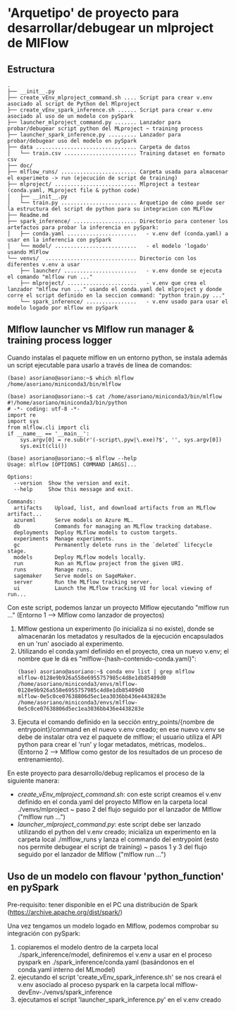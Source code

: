 # 'Arquetipo' de proyecto para desarrollar/debugear un mlproject de MlFlow

## Estructura

```
.
├── __init__.py
├── create_vEnv_mlproject_command.sh .... Script para crear v.env asociado al script de Python del Mlproject
├── create_vEnv_spark_inference.sh ...... Script para crear v.env asociado al uso de un modelo con pySpark
├── launcher_mlproject_command.py ....... Lanzador para probar/debugear script python del MLproject ~ training process
├── launcher_spark_inference.py ......... Lanzador para probar/debugear uso del modelo en pySpark
├── data ................................ Carpeta de datos
│   └── train.csv ....................... Training dataset en formato csv
├── doc/
├── mlflow_runs/ ........................ Carpeta usada para almacenar el experimeto -> run (ejecución de script de training)
├── mlproject/ .......................... Mlproject a testear (conda.yaml, MLproject file & python code)
│   ├── __init__.py
│   └── train.py ........................ Arquetipo de cómo puede ser la estructura del script de python para su integracion con MLFlow
├── Readme.md
├── spark_inference/ .................... Directorio para contener los artefactos para probar la inferencia en pySpark:
│   ├── conda.yaml ......................   - v.env def (conda.yaml) a usar en la inferencia con pySpark
│   └── model/ ..........................   - el modelo 'logado' usando MlFlow
└── venvs/  ............................. Directorio con los diferentes v.env a usar                       
    ├── launcher/ .......................   - v.env donde se ejecuta el comando "mlflow run ..."
    ├── mlproject/ ......................   - v.env que crea el lanzador "mlflow run ..." usando el conda.yaml del mlproject y donde corre el script definido en la seccion command: "python train.py ..."
    └── spark_inference/ ................   - v.env usado para usar el modelo logado por mlflow en pySpark
```

## Mlflow launcher vs Mlflow run manager & training process logger

Cuando instalas el paquete mlflow en un entorno python, se instala además un script ejecutable para usarlo a través de linea de comandos:

```
(base) asoriano@asoriano:~$ which mlflow
/home/asoriano/miniconda3/bin/mlflow

(base) asoriano@asoriano:~$ cat /home/asoriano/miniconda3/bin/mlflow
#!/home/asoriano/miniconda3/bin/python
# -*- coding: utf-8 -*-
import re
import sys
from mlflow.cli import cli
if __name__ == '__main__':
    sys.argv[0] = re.sub(r'(-script\.pyw|\.exe)?$', '', sys.argv[0])
    sys.exit(cli())

(base) asoriano@asoriano:~$ mlflow --help
Usage: mlflow [OPTIONS] COMMAND [ARGS]...

Options:
  --version  Show the version and exit.
  --help     Show this message and exit.

Commands:
  artifacts    Upload, list, and download artifacts from an MLflow artifact...
  azureml      Serve models on Azure ML.
  db           Commands for managing an MLflow tracking database.
  deployments  Deploy MLflow models to custom targets.
  experiments  Manage experiments.
  gc           Permanently delete runs in the `deleted` lifecycle stage.
  models       Deploy MLflow models locally.
  run          Run an MLflow project from the given URI.
  runs         Manage runs.
  sagemaker    Serve models on SageMaker.
  server       Run the MLflow tracking server.
  ui           Launch the MLflow tracking UI for local viewing of run...
```

Con este script, podemos lanzar un proyecto Mlflow ejecutando "mlflow run ..." (Entorno 1 --> Mlflow como lanzador de proyectos)

1. Mlflow gestiona un experimento (lo inicializa si no existe), donde se almacenarán los metadatos y resultados de la ejecución encapsulados en un 'run' asociado al experimento.
2. Utilizando el conda.yaml definido en el proyecto, crea un nuevo v.env; el nombre que le dá es "mlflow-{hash-contenido-conda.yaml}":
    ```
    (base) asoriano@asoriano:~$ conda env list | grep mlflow
    mlflow-0128e9b926a558e6955757985c4d8e1db85409d0     /home/asoriano/miniconda3/envs/mlflow-0128e9b926a558e6955757985c4d8e1db85409d0
    mlflow-0e5c0ce07638806d5ec1ea3036bb436e4438283e     /home/asoriano/miniconda3/envs/mlflow-0e5c0ce07638806d5ec1ea3036bb436e4438283e
    ```
3. Ejecuta el comando definido en la sección entry_points/{nombre de entrypoint}/command en el nuevo v.env creado; en ese nuevo v.env se debe de instalar otra vez el paquete de mlflow; el usuario utiliza el API python para crear el 'run' y logar metadatos, métricas, modelos.. (Entorno 2 --> Mlflow como gestor de los resultados de un proceso de entrenamiento).

En este proyecto para desarrollo/debug replicamos el proceso de la siguiente manera:

- *create_vEnv_mlproject_command.sh*: con este script creamos el v.env definido en el conda.yaml del proyecto Mlflow en la carpeta local ./venvs/mlproject ~ paso 2 del flujo seguido por el lanzador de Mlflow ("mlflow run ...")
- *launcher_mlproject_command.py*: este script debe ser lanzado utilizando el python del v.env creado; inicializa un experimento en la carpeta local ./mlflow_runs y lanza el commando del entrypoint (esto nos permite debugear el script de training) ~ pasos 1 y 3 del flujo seguido por el lanzador de Mlflow ("mlflow run ...")

## Uso de un modelo con flavour 'python_function' en pySpark

Pre-requisito: tener disponible en el PC una distribución de Spark (https://archive.apache.org/dist/spark/)

Una vez tengamos un modelo logado en Mlflow, podemos comprobar su integración con pySpark:
1. copiaremos el modelo dentro de la carpeta local ./spark_inference/model, definiremos el v.env a usar en el proceso pyspark en ./spark_inference/conda.yaml (basándonos en el conda.yaml interno del MLmodel)
2. ejecutando el script 'create_vEnv_spark_inference.sh' se nos creará el v.env asociado al proceso pyspark en la carpeta local mlflow-devEnv-./venvs/spark_inference
3. ejecutamos el script 'launcher_spark_inference.py' en el v.env creado